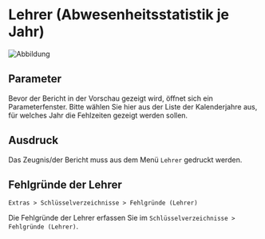 ﻿# Lehrer (Abwesenheitsstatistik je Jahr)

[1]:/assets/images/lehrer/001.png "Abbildung"

![Abbildung][1]

## Parameter

Bevor der Bericht in der Vorschau gezeigt wird, öffnet sich ein Parameterfenster. Bitte wählen Sie hier aus der Liste der Kalenderjahre aus, für welches Jahr die Fehlzeiten gezeigt werden sollen.

## Ausdruck

Das Zeugnis/der Bericht muss aus dem Menü `Lehrer` gedruckt werden.

## Fehlgründe der Lehrer

`Extras > Schlüsselverzeichnisse > Fehlgründe (Lehrer)`

Die Fehlgründe der Lehrer erfassen Sie im `Schlüsselverzeichnisse > Fehlgründe (Lehrer)`. 
